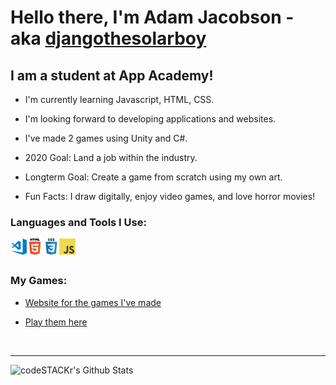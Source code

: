 # Hello there, I'm Adam Jacobson - aka [djangothesolarboy][website]

## I am a student at App Academy!

- I'm currently learning Javascript, HTML, CSS.

- I'm looking forward to developing applications and websites.

- I've made 2 games using Unity and C#. 

- 2020 Goal: Land a job within the industry.

- Longterm Goal: Create a game from scratch using my own art.

- Fun Facts: I draw digitally, enjoy video games, and love horror movies!

### Languages and Tools I Use:

<img align="left" alt="Visual Studio Code" width="26px" src="https://raw.githubusercontent.com/github/explore/80688e429a7d4ef2fca1e82350fe8e3517d3494d/topics/visual-studio-code/visual-studio-code.png" />
<img align="left" alt="HTML5" width="26px" src="https://raw.githubusercontent.com/github/explore/80688e429a7d4ef2fca1e82350fe8e3517d3494d/topics/html/html.png" />
<img align="left" alt="CSS3" width="26px" src="https://raw.githubusercontent.com/github/explore/80688e429a7d4ef2fca1e82350fe8e3517d3494d/topics/css/css.png" />
<img align="left" alt="JavaScript" width="26px" src="https://raw.githubusercontent.com/github/explore/80688e429a7d4ef2fca1e82350fe8e3517d3494d/topics/javascript/javascript.png" />

<br />
<br />

### My Games:

- [Website for the games I've made][mygames]

- [Play them here][itch.io]

<br />

---

<img align="left" alt="codeSTACKr's Github Stats" src="https://github-readme-stats.vercel.app/api?username=djangothesolarboy&show_icons=true&hide_border=true" />

[website]: https://adamjacobsons.website
[mygames]: https://solarisboylabs.com
[itch.io]: https://solarisboylabs.itch.io
